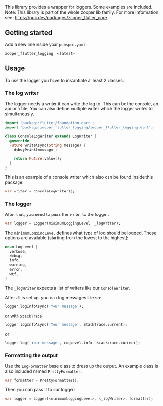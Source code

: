 This library provides a wrapper for loggers. Some examples are included.
Note: This library is part of the whole zooper lib family. 
For more information see: https://pub.dev/packages/zooper_flutter_core

## Getting started

Add a new line inside your `pubspec.yaml`:

`zooper_flutter_logging: <latest>`

## Usage

To use the logger you have to instantiate at least 2 classes:

### The log writer

The logger needs a writer it can write the log to. This can be the console,
an api or a file. You can also define multiple writer which the logger writes to simultanously.

``` dart
import 'package:flutter/foundation.dart';
import 'package:zooper_flutter_logging/zooper_flutter_logging.dart';

class ConsoleLogWriter extends LogWriter {
  @override
  Future writeAsync(String message) {
    debugPrint(message);

    return Future.value();
  }
}
```

This is an example of a console writer which also can be found inside this package.

``` dart
var writer = ConsoleLogWriter();
```

### The logger

After that, you need to pass the writer to the logger:

``` dart
var logger = Logger(minimumLoggingLevel, _logWriter);
```

The `minimumLoggingLevel` defines what type of log should be logged. These options are available (starting from the lowest to the highest):

``` dart
enum LogLevel {
  verbose,
  debug,
  info,
  warning,
  error,
  wtf,
}
```

The `_logWriter` expects a list of writers like our `ConsoleWriter`.

After all is set up, you can log messages like so:

```dart 
logger.logInfoAsync('Your message');
```

or with `StackTrace`

```dart 
logger.logInfoAsync('Your message', StackTrace.current);
```

or

``` dart
logger.log('Your message', LogLevel.info, StackTrace.current);
```

### Formatting the output

Use the `LogFormatter` base class to dress up the output. An example class is also included named `PrettyFormatter`.

``` dart
var formatter = PrettyFormatter();
```

Then you can pass it to our logger:

``` dart
var logger = Logger(<minimumLoggingLevel>, <_logWriter>, formatter);
```